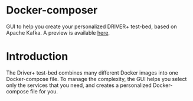 # Docker-composer
GUI to help you create your personalized DRIVER+ test-bed, based on Apache Kafka.
A preview is available [here](https://driver-eu.github.io/docker-composer).

# Introduction
The Driver+ test-bed combines many different Docker images into one Docker-compose file. To manage the complexity, the GUI helps you select only the services that you need, and creates a personalized Docker-compose file for you.
